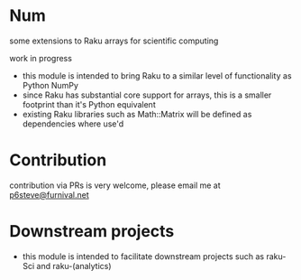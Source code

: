 # Num
some extensions to Raku arrays for scientific computing

work in progress

- this module is intended to bring Raku to a similar level of functionality as Python NumPy
- since Raku has substantial core support for arrays, this is a smaller footprint than it's Python equivalent
- existing Raku libraries such as Math::Matrix will be defined as dependencies where use'd

# Contribution

contribution via PRs is very welcome, please email me at p6steve@furnival.net 

# Downstream projects

- this module is intended to facilitate downstream projects such as raku-Sci and raku-(analytics)

